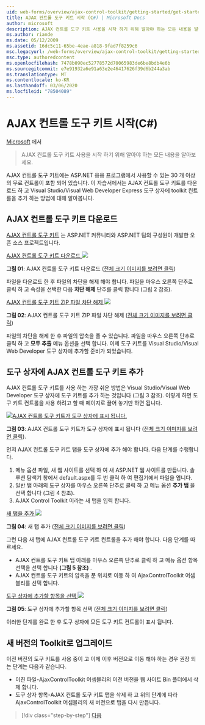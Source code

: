 ```yaml
---
uid: web-forms/overview/ajax-control-toolkit/getting-started/get-started-with-the-ajax-control-toolkit-cs
title: AJAX 컨트롤 도구 키트 시작 (C#) | Microsoft Docs
author: microsoft
description: AJAX 컨트롤 도구 키트 사용을 시작 하기 위해 알아야 하는 모든 내용을 알아보세요.
ms.author: riande
ms.date: 05/12/2009
ms.assetid: 16dc5c11-65be-4eae-a818-9fad7f8259c6
msc.legacyurl: /web-forms/overview/ajax-control-toolkit/getting-started/get-started-with-the-ajax-control-toolkit-cs
msc.type: authoredcontent
ms.openlocfilehash: 7478b090ec52778572d70065983de6be8bdb4e6b
ms.sourcegitcommit: e7e91932a6e91a63e2e46417626f39d6b244a3ab
ms.translationtype: MT
ms.contentlocale: ko-KR
ms.lasthandoff: 03/06/2020
ms.locfileid: "78504089"
---
```

# <a name="get-started-with-the-ajax-control-toolkit-c"></a>AJAX 컨트롤 도구 키트 시작(C#)

[Microsoft](https://github.com/microsoft) 에서

> AJAX 컨트롤 도구 키트 사용을 시작 하기 위해 알아야 하는 모든 내용을 알아보세요.

AJAX 컨트롤 도구 키트에는 ASP.NET 응용 프로그램에서 사용할 수 있는 30 개 이상의 무료 컨트롤이 포함 되어 있습니다. 이 자습서에서는 AJAX 컨트롤 도구 키트를 다운로드 하 고 Visual Studio/Visual Web Developer Express 도구 상자에 toolkit 컨트롤을 추가 하는 방법에 대해 알아봅니다.

## <a name="downloading-the-ajax-control-toolkit"></a>AJAX 컨트롤 도구 키트 다운로드

[AJAX 컨트롤 도구 키트](http://devexpress.com/act) 는 ASP.NET 커뮤니티와 ASP.NET 팀의 구성원이 개발한 오픈 소스 프로젝트입니다. 

[AJAX 컨트롤 도구 키트 다운로드 ![](get-started-with-the-ajax-control-toolkit-cs/_static/image1.jpg)](get-started-with-the-ajax-control-toolkit-cs/_static/image1.png)

**그림 01**: AJAX 컨트롤 도구 키트 다운로드 ([전체 크기 이미지를 보려면 클릭](get-started-with-the-ajax-control-toolkit-cs/_static/image2.png))

파일을 다운로드 한 후 파일의 차단을 해제 해야 합니다. 파일을 마우스 오른쪽 단추로 클릭 하 고 속성을 선택한 다음 **차단 해제** 단추를 클릭 합니다 (그림 2 참조).

[AJAX 컨트롤 도구 키트 ZIP 파일 차단 해제 ![](get-started-with-the-ajax-control-toolkit-cs/_static/image2.jpg)](get-started-with-the-ajax-control-toolkit-cs/_static/image3.png)

**그림 02**: AJAX 컨트롤 도구 키트 ZIP 파일 차단 해제 ([전체 크기 이미지를 보려면 클릭](get-started-with-the-ajax-control-toolkit-cs/_static/image4.png))

파일의 차단을 해제 한 후 파일의 압축을 풀 수 있습니다. 파일을 마우스 오른쪽 단추로 클릭 하 고 **모두 추출** 메뉴 옵션을 선택 합니다. 이제 도구 키트를 Visual Studio/Visual Web Developer 도구 상자에 추가할 준비가 되었습니다.

## <a name="adding-the-ajax-control-toolkit-to-the-toolbox"></a>도구 상자에 AJAX 컨트롤 도구 키트 추가

AJAX 컨트롤 도구 키트를 사용 하는 가장 쉬운 방법은 Visual Studio/Visual Web Developer 도구 상자에 도구 키트를 추가 하는 것입니다 (그림 3 참조). 이렇게 하면 도구 키트 컨트롤을 사용 하려고 할 때 페이지로 끌어 놓기만 하면 됩니다.

[![AJAX 컨트롤 도구 키트가 도구 상자에 표시 됩니다.](get-started-with-the-ajax-control-toolkit-cs/_static/image3.jpg)](get-started-with-the-ajax-control-toolkit-cs/_static/image5.png)

**그림 03**: AJAX 컨트롤 도구 키트가 도구 상자에 표시 됩니다 ([전체 크기 이미지를 보려면 클릭](get-started-with-the-ajax-control-toolkit-cs/_static/image6.png)).

먼저 AJAX 컨트롤 도구 키트 탭을 도구 상자에 추가 해야 합니다. 다음 단계를 수행합니다.

1. 메뉴 옵션 파일, 새 웹 사이트를 선택 하 여 새 ASP.NET 웹 사이트를 만듭니다. 솔루션 탐색기 창에서 default.aspx를 두 번 클릭 하 여 편집기에서 파일을 엽니다.
2. 일반 탭 아래의 도구 상자를 마우스 오른쪽 단추로 클릭 하 고 메뉴 옵션 **추가 탭** 을 선택 합니다 (그림 4 참조).
3. AJAX Control Toolkit 이라는 새 탭을 입력 합니다.

[새 탭을 추가 ![](get-started-with-the-ajax-control-toolkit-cs/_static/image4.jpg)](get-started-with-the-ajax-control-toolkit-cs/_static/image7.png)

**그림 04**: 새 탭 추가 ([전체 크기 이미지를 보려면 클릭](get-started-with-the-ajax-control-toolkit-cs/_static/image8.png))

그런 다음 새 탭에 AJAX 컨트롤 도구 키트 컨트롤을 추가 해야 합니다. 다음 단계를 따르세요.

- AJAX 컨트롤 도구 키트 탭 아래를 마우스 오른쪽 단추로 클릭 하 고 메뉴 옵션 항목 선택을 선택 합니다 **(그림 5 참조)** .
- AJAX 컨트롤 도구 키트의 압축을 푼 위치로 이동 하 여 AjaxControlToolkit 어셈블리를 선택 합니다.

[도구 상자에 추가할 항목을 선택 ![](get-started-with-the-ajax-control-toolkit-cs/_static/image5.jpg)](get-started-with-the-ajax-control-toolkit-cs/_static/image9.png)

**그림 05**: 도구 상자에 추가할 항목 선택 ([전체 크기 이미지를 보려면 클릭](get-started-with-the-ajax-control-toolkit-cs/_static/image10.png))

이러한 단계를 완료 한 후 도구 상자에 모든 도구 키트 컨트롤이 표시 됩니다.

## <a name="upgrading-to-a-new-version-of-the-toolkit"></a>새 버전의 Toolkit로 업그레이드

이전 버전의 도구 키트를 사용 중이 고 이제 이후 버전으로 이동 해야 하는 경우 권장 되는 단계는 다음과 같습니다.

- 이진 파일-AjaxControlToolkit 어셈블리의 이전 버전을 웹 사이트 Bin 폴더에서 삭제 합니다.
- 도구 상자 항목-AJAX 컨트롤 도구 키트 탭을 삭제 하 고 위의 단계에 따라 AjaxControlToolkit 어셈블리의 새 버전으로 탭을 다시 만듭니다.

> [!div class="step-by-step"]
> [다음](using-ajax-control-toolkit-controls-and-control-extenders-cs.md)
